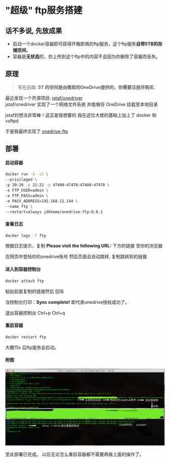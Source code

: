 # "超级" ftp服务搭建


## 话不多说, 先放成果

- 启动一个docker容器即可获得开箱即用的ftp服务，这个ftp服务**自带5TB的存储空间**。
- 容器是**无状态**的，你上传到这个ftp中的内容不会因为你删除了容器而丢失。

## 原理

> 写在前面: **5T 的空间是由微软的OneDrive提供的，你需要注册并购买.**

最近发现一个开源项目: [jstaf/onedriver](https://github.com/jstaf/onedriver)   
jstaf/onedriver 实现了一个网络文件系统 并能够将 OneDrive 挂载至本地目录

jstaf的想法非常棒！这正是我想要的 我在这位大佬的基础上加上了 docker 和 vsftpd

于是我最终实现了 [onedrive-ftp](https://github.com/jdkhome/onedrive-ftp) 

## 部署

#### 启动容器

```sh
docker run -d -it \
--privileged \
-p 20:20 -p 21:21 -p 47400-47470:47400-47470 \
-e FTP_USER=admin \
-e FTP_PASS=admin \
-e PASV_ADDRESS=192.168.12.144 \
--name ftp \
--restart=always jdkhome/onedrive-ftp:0.0.1
```

#### 查看日志

```sh
docker logs -f ftp
```

根据日志提示，复制 **Please visit the following URL:** 下方的链接 至你的浏览器

在网页中登陆你的onedrive账号 然后页面会自动跳转, 复制跳转到的链接

#### 进入到容器控制台

```sh
docker attach ftp
```

粘贴前面复制的链接然后 回车

当控制台打印：**Sync complete!** 即代表onedrive授权成功了。

退出容器控制台
Ctrl+p Ctrl+q

#### 重启容器

```sh
docker restart ftp
```

大概15s 后ftp服务会启动。

#### 附图

![](./super-ftp/deploy.png)

至此部署已完成。
以后无论怎么重启容器都不需要再做上面的操作了。

